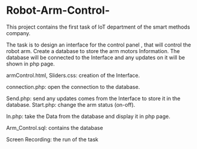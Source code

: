 # Robot-Arm-Control-

This project contains the first task of IoT department of the smart methods company.

The task is to design an interface for the control panel , that will control the robot arm.
Create a database to store the arm motors Information. The database will be connected to the Interface and any updates on it will be shown in php page.

armControl.html, Sliders.css:  creation of the Interface.

connection.php:   open the connection to the database. 

Send.php:   send any updates comes from the Interface to store it in the database.
Start.php:   change the arm status (on-off).


In.php:      take the Data from the database and display it in php page.          

Arm_Control.sql: contains the  database     
   
Screen Recording: the run of the task
